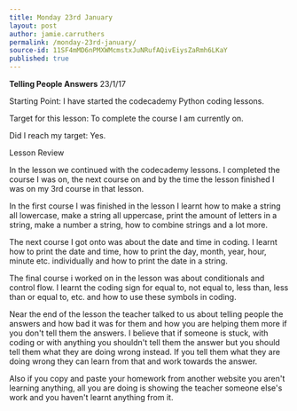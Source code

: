 ```yaml
---
title: Monday 23rd January
layout: post
author: jamie.carruthers
permalink: /monday-23rd-january/
source-id: 11SF4mMD6nPMXWMcmstxJuNRufAQivEiysZaRmh6LKaY
published: true
---
```

**Telling People Answers**                                                          23/1/17

Starting Point: I have started the codecademy Python coding lessons.

Target for this lesson: To complete the course I am currently on.

Did I reach my target: Yes.

Lesson Review

In the lesson we continued with the codecademy lessons. I completed the course I was on, the next course on and by the time the lesson finished I was on my 3rd course in that lesson.

In the first course I was finished in the lesson I learnt how to make a string all lowercase, make a string all uppercase, print the amount of letters in a string, make a number a string, how to combine strings and a lot more. 

The next course I got onto was about the date and time in coding. I learnt how to print the date and time, how to print the day, month, year, hour, minute etc. individually and how to print the date in a string.

The final course i worked on in the lesson was about conditionals and control flow. I learnt the coding sign for equal to, not equal to, less than, less than or equal to, etc. and how to use these symbols in coding.

Near the end of the lesson the teacher talked to us about telling people the answers and how bad it was for them and how you are helping them more if you don't tell them the answers. I believe that if someone is stuck, with coding or with anything you shouldn't tell them the answer but you should tell them what they are doing wrong instead. If you tell them what they are doing wrong they can learn from that and work towards the answer. 

Also if you copy and paste your homework from another website you aren't learning anything, all you are doing is showing the teacher someone else's work and you haven't learnt anything from it.

        

